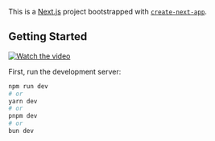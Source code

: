 This is a [Next.js](https://nextjs.org) project bootstrapped with [`create-next-app`](https://github.com/vercel/next.js/tree/canary/packages/create-next-app).

## Getting Started

[![Watch the video](https://i.vimeocdn.com/video/123456789-640.jpg)](https://vimeo.com/1112065238)

First, run the development server:

```bash
npm run dev
# or
yarn dev
# or
pnpm dev
# or
bun dev
